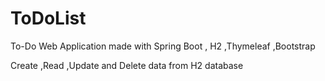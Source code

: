 # ToDoList
To-Do Web Application made with Spring Boot , H2 ,Thymeleaf ,Bootstrap

Create ,Read ,Update and Delete data from H2 database
